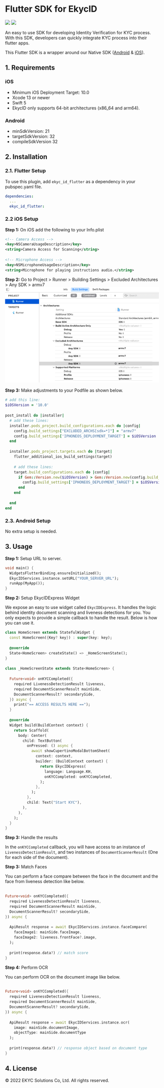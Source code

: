 # Flutter SDK for EkycID
![](https://img.shields.io/badge/platform-flutter-blue) ![](https://img.shields.io/github/v/tag/EKYCSolutions/ekyc-id-flutter?label=version)

An easy to use SDK for developing Identity Verification for KYC process. With this SDK, developers can quickly integrate KYC process into their flutter apps.

This Flutter SDK is a wrapper around our Native SDK ([Android](https://github.com/EKYCSolutions/ekyc-id-android) & [iOS](https://github.com/EKYCSolutions/ekyc-id-ios)).

## 1. Requirements

### iOS
- Minimum iOS Deployment Target: 10.0
- Xcode 13 or newer
- Swift 5
- EkycID only supports 64-bit architectures (x86_64 and arm64).

### Android
- minSdkVersion: 21
- targetSdkVersion: 32
- compileSdkVersion 32

## 2. Installation

### 2.1. Flutter Setup
To use this plugin, add `ekyc_id_flutter` as a dependency in your pubspec.yaml file.
```yaml
dependencies:
  ...
  ekyc_id_flutter:
```

### 2.2 iOS Setup
**Step 1:** On iOS add the following to your Info.plist
```xml
<!-- Camera Access -->
<key>NSCameraUsageDescription</key>
<string>Camera Access for Scanning</string>

<!-- Microphone Access -->
<key>NSMicrophoneUsageDescription</key>
<string>Microphone for playing instructions audio.</string>
```

**Step 2:** Go to Project > Runner > Building Settings > Excluded Architectures > Any SDK > armv7
![](doc/build_settings_01.png)

**Step 3:** Make adjustments to your Podfile as shown below.
```ruby
# add this line:
$iOSVersion = '10.0'

post_install do |installer|
  # add these lines:
  installer.pods_project.build_configurations.each do |config|
    config.build_settings["EXCLUDED_ARCHS[sdk=*]"] = "armv7"
    config.build_settings['IPHONEOS_DEPLOYMENT_TARGET'] = $iOSVersion
  end
  
  installer.pods_project.targets.each do |target|
    flutter_additional_ios_build_settings(target)
    
    # add these lines:
    target.build_configurations.each do |config|
      if Gem::Version.new($iOSVersion) > Gem::Version.new(config.build_settings['IPHONEOS_DEPLOYMENT_TARGET'])
        config.build_settings['IPHONEOS_DEPLOYMENT_TARGET'] = $iOSVersion
      end
    end
    
  end
end
```

### 2.3. Android Setup
No extra setup is needed.

## 3. Usage

**Step 1:** Setup URL to server.

```dart
void main() {
  WidgetsFlutterBinding.ensureInitialized();
  EkycIDServices.instance.setURL("YOUR_SERVER_URL");
  runApp(MyApp());
}
```

**Step 2:** Setup EkycIDExpress Widget

We expose an easy to use widget called `EkycIDExpress`. It handles the logic behind identity document scanning and liveness detections for you. You only expects to provide a simple callback to handle the result. Below is how you can use it.

```dart
class HomeScreen extends StatefulWidget {
  const HomeScreen({Key? key}) : super(key: key);

  @override
  State<HomeScreen> createState() => _HomeScreenState();
}

class _HomeScreenState extends State<HomeScreen> {

  Future<void> onKYCCompleted({
    required LivenessDetectionResult liveness,
    required DocumentScannerResult mainSide,
    DocumentScannerResult? secondarySide,
  }) async {
    print("== ACCESS RESULTS HERE ==");
  }

  @override
  Widget build(BuildContext context) {
    return Scaffold(
      body: Center(
        child: TextButton(
          onPressed: () async {
            await showCupertinoModalBottomSheet(
              context: context,
              builder: (BuildContext context) {
                return EkycIDExpress(
                  language: Language.KH,
                  onKYCCompleted: onKYCCompleted,
                );
              },
            );
          },
          child: Text("Start KYC"),
        ),
      ),
    );
  }
}
```

**Step 3:** Handle the results

In the `onKYCCompleted` callback, you will have access to an instance of `LivenessDetectionResult`, and two instances of `DocumentScannerResult` (One for each side of the document).

**Step 3:** Match Faces

You can perform a face compare between the face in the document and the face from liveness detection like below.

```dart

Future<void> onKYCCompleted({
  required LivenessDetectionResult liveness,
  required DocumentScannerResult mainSide,
  DocumentScannerResult? secondarySide,
}) async {
  
  ApiResult response = await EkycIDServices.instance.faceCompare(
    faceImage1: mainSide.faceImage,
    faceImage2: liveness.frontFace?.image,
  );

  print(response.data?) // match score
}

```

**Step 4:** Perform OCR

You can perform OCR on the document image like below.

```dart

Future<void> onKYCCompleted({
  required LivenessDetectionResult liveness,
  required DocumentScannerResult mainSide,
  DocumentScannerResult? secondarySide,
}) async {
  
  ApiResult response = await EkycIDServices.instance.ocr(
    image: mainSide.documentImage,
    objectType: mainSide.documentType
  );

  print(response.data?) // response object based on document type
}

```

## 4. License

© 2022 EKYC Solutions Co, Ltd. All rights reserved.
